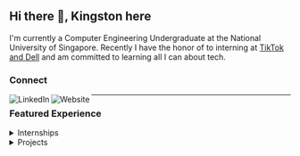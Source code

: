 <!--
**kstonekuan/kstonekuan** is a ✨ _special_ ✨ repository because its `README.md` (this file) appears on your GitHub profile.

Here are some ideas to get you started:

- 🔭 I’m currently working on ...
- 🌱 I’m currently learning ...
- 👯 I’m looking to collaborate on ...
- 🤔 I’m looking for help with ...
- 💬 Ask me about ...
- 📫 How to reach me: ...
- 😄 Pronouns: ...
- ⚡ Fun fact: ...
-->

## Hi there 👋, Kingston here

I'm currently a Computer Engineering Undergraduate at the National University of Singapore. Recently I have the honor of to interning at [TikTok and Dell](#featured-experience) and am committed to learning all I can about tech.

### Connect

<a href="https://www.linkedin.com/in/kingston-kuan/">
    <img align="left" alt="LinkedIn" src="https://img.shields.io/badge/LinkedIn-0077B5?style=for-the-badge&logo=linkedin&logoColor=white" />
</a>

<a href="https://kingst.online/">
    <img align="left" alt="Website" src="https://img.shields.io/badge/kingst.online-000000?style=for-the-badge&logoColor=white" />
</a>

<hr>

### Featured Experience

<details close>
    <summary>Internships</summary>

- ![TikTok](https://img.shields.io/badge/TikTok-000000?style=for-the-badge&logo=tiktok&logoColor=white) - Software Engineer Intern
- ![Dell](https://img.shields.io/badge/Dell-007DB8?style=for-the-badge&logo=dell&logoColor=white) - Data Science Intern

</details>

<details close>
    <summary>Projects</summary>

- 👼 [Angel and Mortal Bot](https://github.com/kstonekuan/angel-mortal-bot) - Telegram bot for angel and mortal game
- ⛄ [Snowman Stickers](https://github.com/lingsihui/h-r) - Virtual sticker platform
- 📑 [kingst.online](https://kingst.online/) - My tech portflio

</details>
